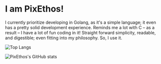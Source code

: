 # I am PixEthos!

I currently prioritize developing in Golang, as it's a simple language; it even has a pretty solid development experience. Reminds me a lot with C – as a result – I have a lot of fun coding in it! Straight forward simplicity, readable, and digestible; even fitting into my philosophy. So, I use it. 

![Top Langs](https://github-readme-stats.vercel.app/api/top-langs/?username=PixEthos&layout=donut)


![PixEthos's GitHub stats](https://github-readme-stats.vercel.app/api?username=PixEthos&show_icons=true&theme=default)
